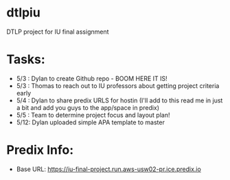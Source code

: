 # dtlpiu
DTLP project for IU final assignment

# Tasks:
- 5/3 : Dylan to create Github repo - BOOM HERE IT IS!
- 5/3 : Thomas to reach out to IU professors about getting project criteria early
- 5/4 : Dylan to share predix URLS for hostin (I'll add to this read me in just a bit and add you guys to the app/space in predix)
- 5/5 : Team to determine project focus and layout plan!
- 5/12: Dylan uploaded simple APA template to master
# Predix Info:
- Base URL: https://iu-final-project.run.aws-usw02-pr.ice.predix.io

